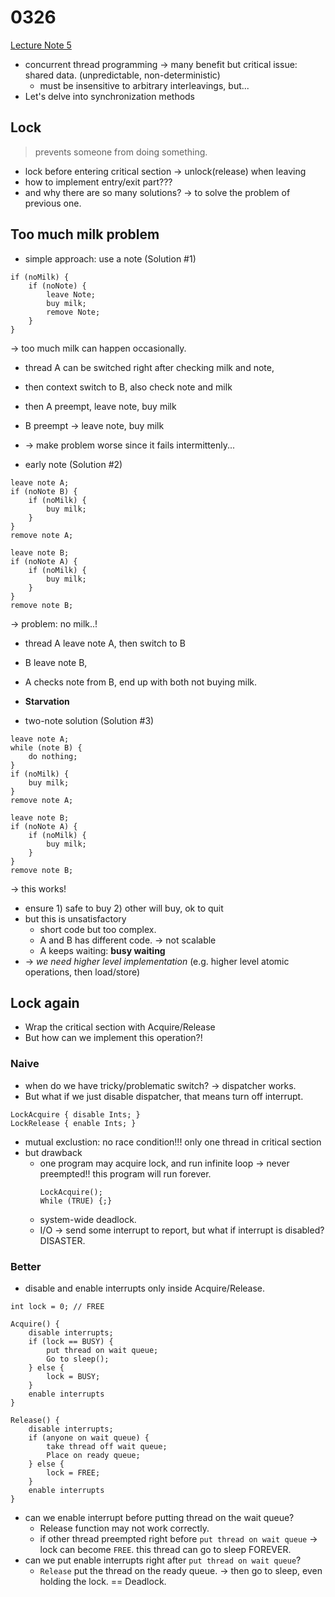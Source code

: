 # 0326

[Lecture Note 5](../lecture-notes/05-synchronization.pdf)

- concurrent thread programming -> many benefit but critical issue: shared data. (unpredictable, non-deterministic)
  - must be insensitive to arbitrary interleavings, but...
- Let's delve into synchronization methods

## Lock

> prevents someone from doing something.

- lock before entering critical section -> unlock(release) when leaving
- how to implement entry/exit part???
- and why there are so many solutions? -> to solve the problem of previous one.

## Too much milk problem

- simple approach: use a note (Solution #1)
```
if (noMilk) {
    if (noNote) {
        leave Note;
        buy milk;
        remove Note;
    }
}
```
-> too much milk can happen occasionally.

- thread A can be switched right after checking milk and note,
- then context switch to B, also check note and milk
- then A preempt, leave note, buy milk
- B preempt -> leave note, buy milk
- -> make problem worse since it fails intermittenly...

- early note (Solution #2)

```
leave note A;
if (noNote B) {
    if (noMilk) {
        buy milk;
    }
}
remove note A;
```

```
leave note B;
if (noNote A) {
    if (noMilk) {
        buy milk;
    }
}
remove note B;
```

-> problem: no milk..!
- thread A leave note A, then switch to B
- B leave note B,
- A checks note from B, end up with both not buying milk.
- **Starvation**

- two-note solution (Solution #3)
```
leave note A;
while (note B) {
    do nothing;
}
if (noMilk) {
    buy milk;
}
remove note A;
```

```
leave note B;
if (noNote A) {
    if (noMilk) {
        buy milk;
    }
}
remove note B;
```

-> this works!
- ensure 1) safe to buy 2) other will buy, ok to quit
- but this is unsatisfactory
  - short code but too complex.
  - A and B has different code. -> not scalable
  - A keeps waiting: **busy waiting**
- -> *we need higher level implementation* (e.g. higher level atomic operations, then load/store)

## Lock again

- Wrap the critical section with Acquire/Release 
- But how can we implement this operation?!

### Naive

- when do we have tricky/problematic switch? -> dispatcher works.
- But what if we just disable dispatcher, that means turn off interrupt.
  
```
LockAcquire { disable Ints; }
LockRelease { enable Ints; }
```

- mutual exclustion: no race condition!!! only one thread in critical section
- but drawback
  - one program may acquire lock, and run infinite loop -> never preempted!! this program will run forever.
    ```
    LockAcquire();
    While (TRUE) {;}
    ```
  - system-wide deadlock.
  - I/O -> send some interrupt to report, but what if interrupt is disabled? DISASTER.

### Better

- disable and enable interrupts only inside Acquire/Release.

```
int lock = 0; // FREE

Acquire() {
    disable interrupts;
    if (lock == BUSY) {
        put thread on wait queue;
        Go to sleep();
    } else {
        lock = BUSY;
    }
    enable interrupts
}

Release() {
    disable interrupts;
    if (anyone on wait queue) {
        take thread off wait queue;
        Place on ready queue;
    } else {
        lock = FREE;
    }
    enable interrupts
}
```

- can we enable interrupt before putting thread on the wait queue?
  - Release function may not work correctly.
  - if other thread preempted right before `put thread on wait queue` -> lock can become `FREE`. this thread can go to sleep FOREVER.
- can we put enable interrupts right after `put thread on wait queue`?
  - `Release` put the thread on the ready queue. -> then go to sleep, even holding the lock. == Deadlock.
